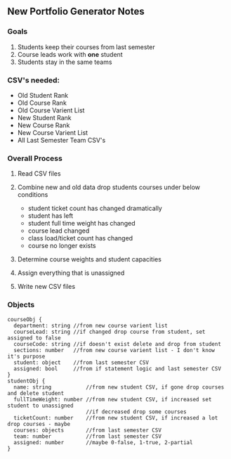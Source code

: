 ## New Portfolio Generator Notes

### Goals
1. Students keep their courses from last semester
1. Course leads work with **one** student
1. Students stay in the same teams

### CSV's needed:
* Old Student Rank
* Old Course Rank
* Old Course Varient List
* New Student Rank
* New Course Rank
* New Course Varient List
* All Last Semester Team CSV's

### Overall Process
  1. Read CSV files
  
  1. Combine new and old data
    drop students courses under below conditions
    
      - student ticket count has changed dramatically
      - student has left
      - student full time weight has changed
      - course lead changed
      - class load/ticket count has changed
      - course no longer exists
      
  1. Determine course weights and student capacities
  
  1. Assign everything that is unassigned
  
  1. Write new CSV files

### Objects
```
courseObj {
  department: string //from new course varient list
  courseLead: string //if changed drop course from student, set assigned to false
  courseCode: string //if doesn't exist delete and drop from student
  sections: number   //from new course varient list - I don't know it's purpose
  student: object    //from last semester CSV
  assigned: bool     //from if statement logic and last semester CSV
}
studentObj {
  name: string           //from new student CSV, if gone drop courses and delete student
  fullTimeWeight: number //from new student CSV, if increased set student to unassigned
                         //if decreased drop some courses
  ticketCount: number    //from new student CSV, if increased a lot drop courses - maybe
  courses: objects       //from last semester CSV
  team: number           //from last semester CSV
  assigned: number       //maybe 0-false, 1-true, 2-partial
}
```
  
  
